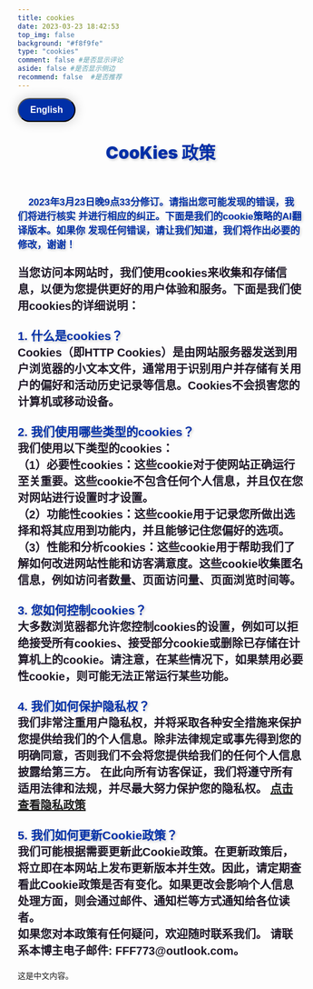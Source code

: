 ```yaml
---
title: cookies
date: 2023-03-23 18:42:53
top_img: false
background: "#f8f9fe"
type: "cookies"
comment: false #是否显示评论
aside: false #是否显示侧边
recommend: false  #是否推荐
---
```


<!DOCTYPE html>
<html>

<head>
    <meta charset="UTF-8">
    <title>语言切换按钮</title>
    <head>
        <meta charset="UTF-8">
    </head>
    <style>
        /* 定义新拟物风格按钮样式 */
        .neo-btn {
            display: inline-block;
            padding: 10px 20px;
            border-radius: 30px;
            font-size: 16px;
            font-weight: bold;
            text-align: center;
            text-decoration: none;
            color: #fff;
            background-color: #002fa7;
            box-shadow: 0 0 20px rgba(0, 0, 0, 0.2);
            transition: all 0.2s;
            cursor: pointer;
        }
        .neo-btn:hover {
            background-color: #e77d7d;
            box-shadow: 0 0 20px rgba(0, 0, 0, 0.4);
        }
        .neo-btn:active {
            background-color: #1e7e34;
            box-shadow: 0 0 20px rgba(0, 0, 0, 0.6);
        }
        #english {
            display: none;
        }
    </style>

<body>
    <button onclick="toggleLanguage()" id="toggleButton" class="neo-btn">English </button>
    <div id="chinese">
        <p
            style="  text-align: center ; text-shadow: 2px 2px 4px rgba(0, 0, 0, 0.2); font-size: 30px; font-weight: 900;">
            <font color="#002fa7" style=" ">CooKies 政策</font>
        </p>
        <p
            style="color: #1d1626; display: block; font-weight: bold; font-family: Arial; font-size: 20px; font-weight: 900; ">
            <br>
            <font color="#002fa7" style=" text-shadow: 2px 2px 4px rgba(0, 0, 0, 0.2); font-size: 17px;">
                &nbsp;&nbsp;&nbsp;&nbsp;2023年3月23日晚9点33分修订。请指出您可能发现的错误，我们将进行核实 并进行相应的纠正。下面是我们的cookie策略的AI翻译版本。如果你
                发现任何错误，请让我们知道，我们将作出必要的修改，谢谢！</font>
            <br><br>
            当您访问本网站时，我们使用cookies来收集和存储信息，以便为您提供更好的用户体验和服务。下面是我们使用cookies的详细说明：
            <br><br>
            <font color="#002fa7" style=" text-shadow: 2px 2px 4px rgba(0, 0, 0, 0.2); font-size: 21px;">1.
                什么是cookies？</a></font>
            <br>
            Cookies（即HTTP Cookies）是由网站服务器发送到用户浏览器的小文本文件，通常用于识别用户并存储有关用户的偏好和活动历史记录等信息。Cookies不会损害您的计算机或移动设备。
            <br><br>
            <font color="#002fa7" style=" text-shadow: 2px 2px 4px rgba(0, 0, 0, 0.2); font-size: 21px;">2.
                我们使用哪些类型的cookies？</font>
            <br>
            我们使用以下类型的cookies：
            <br>
            （1）必要性cookies：这些cookie对于使网站正确运行至关重要。这些cookie不包含任何个人信息，并且仅在您对网站进行设置时才设置。
            <br>
            （2）功能性cookies：这些cookie用于记录您所做出选择和将其应用到功能内，并且能够记住您偏好的选项。
            <br>
            （3）性能和分析cookies：这些cookie用于帮助我们了解如何改进网站性能和访客满意度。这些cookie收集匿名信息，例如访问者数量、页面访问量、页面浏览时间等。
            <br><br>
            <font color="#002fa7" style=" text-shadow: 2px 2px 4px rgba(0, 0, 0, 0.2); font-size: 21px;"> 3.
                您如何控制cookies？</font>
            <br>
            大多数浏览器都允许您控制cookies的设置，例如可以拒绝接受所有cookies、接受部分cookie或删除已存储在计算机上的cookie。请注意，在某些情况下，如果禁用必要性cookie，则可能无法正常运行某些功能。
            <br><br>
            <font color="#002fa7" style=" text-shadow: 2px 2px 4px rgba(0, 0, 0, 0.2); font-size: 21px;">4. 我们如何保护隐私权？
            </font>
            <br>
            我们非常注重用户隐私权，并将采取各种安全措施来保护您提供给我们的个人信息。除非法律规定或事先得到您的明确同意，否则我们不会将您提供给我们的任何个人信息披露给第三方。
            在此向所有访客保证，我们将遵守所有适用法律和法规，并尽最大努力保护您的隐私权。 <a href="/privacy/">点击查看隐私政策</a>
            <br><br>
            <font color="#002fa7" style=" text-shadow: 2px 2px 4px rgba(0, 0, 0, 0.2); font-size: 21px;">5.
                我们如何更新Cookie政策？</font>
            <br>
            我们可能根据需要更新此Cookie政策。在更新政策后，将立即在本网站上发布更新版本并生效。因此，请定期查看此Cookie政策是否有变化。如果更改会影响个人信息处理方面，则会通过邮件、通知栏等方式通知给各位读者。
            <br>
            如果您对本政策有任何疑问，欢迎随时联系我们。 请联系本博主电子邮件: FFF773@outlook.com。
            <p>这是中文内容。</p>
        </p>
    </div>
    <!-- ------------------------------------------------------------------- -->
    <div id="english">
        <!-- ------------------------------------- -->
        <p
            style="  text-align: center ; text-shadow: 2px 2px 4px rgba(0, 0, 0, 0.2); font-size: 30px; font-weight: 900;">
            <font color="#002fa7" style=" ">Cookie Policy</font>
        </p>
        <p style="color: #1d1626;  font-weight: bold; font-family: Arial; font-size: 20px; font-weight: 900; ">
            <font color="#002fa7" style=" text-shadow: 2px 2px 4px rgba(0, 0, 0, 0.2); font-size: 15px;">
                &nbsp;&nbsp;&nbsp;&nbsp; Revised on March 23, 2023 at 9:33 pm. Please point out any errors you may find,
                and we will verify
                and correct them accordingly. The following is an AI-translated version of our cookie policy. If you
                find any mistakes, please let us know and we will make the necessary revisions. Thank you! </font>
            <br><br>
            When you visit this website, we use cookies to collect and store information in order to provide you
            with a better user experience and service. Below is a detailed explanation of how we use cookies:
            <br><br>
            <font color="#002fa7" style=" text-shadow: 2px 2px 4px rgba(0, 0, 0, 0.2); font-size: 21px;">What are
                cookies?</font>
            <br>
            Cookies (i.e., HTTP cookies) are small text files sent by a website server to a user's browser,
            typically used to identify users and store information such as their preferences and activity
            history. Cookies do not harm your computer or mobile device.
            <br><br>
            <font color="#002fa7" style=" text-shadow: 2px 2px 4px rgba(0, 0, 0, 0.2); font-size: 21px;"> What types of
                cookies do we use?</font>
            <br>
            We use the following types of cookies:
            <br><br>
            (1) Necessary cookies: These cookies are essential for the website to function properly. These
            cookies do not contain any personal information and are only set when you interact with the website.
            <br><br>
            (2) Functional cookies: These cookies are used to remember your choices and apply them to the
            functionality within the website, and can remember your preferred options.
            <br><br>
            (3) Performance and analytics cookies: These cookies are used to help us understand how to improve
            website performance and visitor satisfaction. These cookies collect anonymous information such as
            the number of visitors, page views, and page visit duration.
            <br><br>
            <font color="#002fa7" style=" text-shadow: 2px 2px 4px rgba(0, 0, 0, 0.2); font-size: 21px;"> How can you
                control cookies?</font><br>
            Most browsers allow you to control cookie settings, such as rejecting all cookies, accepting some
            cookies, or deleting cookies stored on your computer. Please note that in some cases, disabling
            necessary cookies may prevent certain features from functioning properly.
            <br><br>
            <font color="#002fa7" style=" text-shadow: 2px 2px 4px rgba(0, 0, 0, 0.2); font-size: 21px;"> How do we
                protect privacy?</font><br>
            We are committed to protecting your privacy and will take various security measures to safeguard the
            personal information you provide us with. We will not disclose any personal information you provide
            us to third parties unless required by law or with your express consent.<br>
            <br>
            We assure all visitors that we will comply with all applicable laws and regulations and make every
            effort to protect your privacy.
            <br><br>
            <font color="#002fa7" style=" text-shadow: 2px 2px 4px rgba(0, 0, 0, 0.2); font-size: 21px;"> How do we
                update the cookie policy?</font><br>
            We may update this cookie policy as needed. Upon updating the policy, we will immediately publish
            the updated version on this website, which will take effect. Therefore, please check this cookie
            policy regularly for any changes. If any changes affect the processing of personal information, we
            will notify our readers via email, notification bars, and other means.
            <br><br>
            If you have any questions regarding this policy, please feel free to contact us. Please email us at
            FFF773@outlook.com.
        </p>
        <p>This is English content.</p>
    </div>
    <script>
        function toggleLanguage() {
            var chinese = document.getElementById("chinese");
            var english = document.getElementById("english");
            var button = document.getElementById("toggleButton");
            if (chinese.style.display === "none") {
                chinese.style.display = "block";
                english.style.display = "none";
                button.innerHTML = "English";
            } else {
                chinese.style.display = "none";
                english.style.display = "block";
                button.innerHTML = "中文";
            }
        }
        var lgh = $('.lightning li').length;
        console.log(lgh)
        $('.lightning li').each(function (i) {
            $(this).css({
                left: i * (100 / lgh) + '%',
                bottom: randomNum(-20, 10) + '%',
                animationDuration: randomNum(1, 5) + 's'
            });
        });
    </script>
</body>

</html>